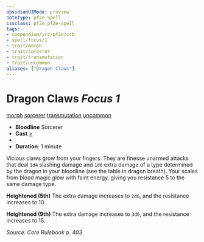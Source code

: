 ```yaml
---
obsidianUIMode: preview
noteType: pf2e-Spell
cssclass: pf2e,pf2e-spell
tags:
- compendium/src/pf2e/crb
- spell/focus/1
- trait/morph
- trait/sorcerer
- trait/transmutation
- trait/uncommon
aliases: ["Dragon Claws"]
---
```

# Dragon Claws *Focus 1*   
[morph](rules/traits/morph.md "Morph Effect Trait")  [sorcerer](rules/traits/sorcerer.md "Sorcerer Class Trait")  [transmutation](rules/traits/transmutation.md "Transmutation School Trait")  [uncommon](rules/traits/uncommon.md "Uncommon Rarity Trait")  

- **Bloodline** Sorcerer
- **Cast** [>](rules/core-rulebook/chapter-9-playing-the-game.md#Actions "Single Action") 
- 
- **Duration**: 1 minute

Vicious claws grow from your fingers. They are finesse unarmed attacks that deal `1d4` slashing damage and `1d6` extra damage of a type determined by the dragon in your bloodline (see the table in dragon breath). Your scales from blood magic glow with faint energy, giving you resistance 5 to the same damage type.

**Heightened (5th)** The extra damage increases to `2d6`, and the resistance increases to 10.

**Heightened (9th)** The extra damage increases to `3d6`, and the resistance increases to 15.

*Source: Core Rulebook p. 403*